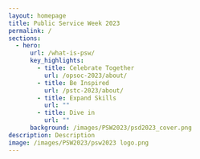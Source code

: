 ```yaml
---
layout: homepage
title: Public Service Week 2023
permalink: /
sections:
  - hero:
      url: /what-is-psw/
      key_highlights:
        - title: Celebrate Together
          url: /opsoc-2023/about/
        - title: Be Inspired
          url: /pstc-2023/about/
        - title: Expand Skills
          url: ""
        - title: Dive in
          url: ""
      background: /images/PSW2023/psd2023_cover.png
description: Description
image: /images/PSW2023/psw2023 logo.png
---
```

